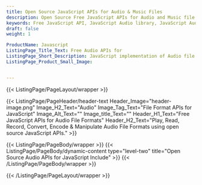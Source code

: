 ```yaml
---
title: Open Source JavaScript APIs for Audio & Music Files
description: Open Source Free JavaScript APIs for Audio and Music file formats. Play, record, encode read & manipulate Audio file formats using JS library.
keywords: Free JavaScript API, JavaScript Audio library, JavaScript Audio processing, open source JavaScript libraries, Free Audio API, Open Source APIs for Audios, JavaScript Audio API, Create Free Audio, Convert Audio Free, Encode Audio Free, Convert MP3 Free, Free MP3 Converter, Free MP3 Encoder, MP3, AAC, WAV, AA, AAX, AIFF, APE, DSF, FLAC, M4A, M4B, M4P, MPC, MPP, OGG, OGA, WMA, WV, WEBM
draft: false
weight: 1

ProductName: Javascript
ListingPage_Title_Text: Free Audio APIs for
ListingPage_Short_Description: JavaScript implementation of Audio file formats. Generate, load, save, play, record, extract, convert & process audio files from your own JS applications.
ListingPage_Product_Small_Image: 


---
```


{{< ListingPage/PageLayout/wrapper >}}

{{< ListingPage/PageHeader/header-text
Header_Image="header-image.png"
Image_H2_Text="Audio"
Image_Tag_Text="File Format APIs for JavaScript"
Image_Alt_Text=""
Image_title_Text=""
Header_H1_Text="Free JavaScript APIs for Audio File Formats"
Header_H2_Text="Play, Read, Record, Convert, Encode & Manipulate Audio File Formats using open source JavaScript APIs." >}}

{{< ListingPage/PageBody/wrapper >}}
{{< ListingPage/PageBody/dynamic-content type="level-two" title="Open Source Audio APIs for JavaScript Include" >}}
{{< /ListingPage/PageBody/wrapper >}}

{{< /ListingPage/PageLayout/wrapper >}}